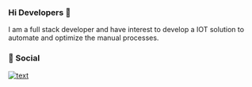 ### Hi Developers 👋



I am a full stack developer and have interest to develop a IOT solution to automate and optimize the manual processes.

### 📱 Social
[![text](https://img.shields.io/badge/LinkedIn-0077B5?style=for-the-badge&logo=linkedin&logoColor=white)]([www.linkedin.com/in/maulik-solanki](https://www.linkedin.com/in/maulik-solanki))

<!--
**MaulikS1/MaulikS1** is a ✨ _special_ ✨ repository because its `README.md` (this file) appears on your GitHub profile.

Here are some ideas to get you started:

- 🔭 I’m currently working on ...
- 🌱 I’m currently learning ...
- 👯 I’m looking to collaborate on ...
- 🤔 I’m looking for help with ...
- 💬 Ask me about ...
- 📫 How to reach me: ...
- 😄 Pronouns: ...
- ⚡ Fun fact: ...
-->
